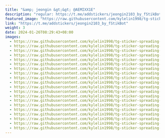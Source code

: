 ```yaml
---
title: "&amp; jeongin &gt;&gt; @AEMIXX1E"
description: "regular: https://t.me/addstickers/jeongin2103_by_fStikBot"
featured_image: "https://raw.githubusercontent.com/kylelin1998/tg-sticker-spreading-worldwide-images/main/img/3a7108d0-8d5e-4b37-8003-49af119e2166.jpg"
link: "https://t.me/addstickers/jeongin2103_by_fStikBot"
weight: 3
date: 2024-01-26T08:29:43+08:00
images:
  - https://raw.githubusercontent.com/kylelin1998/tg-sticker-spreading-worldwide-images/main/img/3a7108d0-8d5e-4b37-8003-49af119e2166.jpg
  - https://raw.githubusercontent.com/kylelin1998/tg-sticker-spreading-worldwide-images/main/img/e1106ae0-b271-4111-ac6b-b25bab08941d.jpg
  - https://raw.githubusercontent.com/kylelin1998/tg-sticker-spreading-worldwide-images/main/img/fb8d1b18-9997-40fc-9c5d-743d9260bf02.jpg
  - https://raw.githubusercontent.com/kylelin1998/tg-sticker-spreading-worldwide-images/main/img/1ecb9340-45a0-4dd7-ad3f-cc6894d64cb1.jpg
  - https://raw.githubusercontent.com/kylelin1998/tg-sticker-spreading-worldwide-images/main/img/3587f3d5-6c53-4c7d-9154-e613e8685229.jpg
  - https://raw.githubusercontent.com/kylelin1998/tg-sticker-spreading-worldwide-images/main/img/9821a947-c3be-442e-a120-24332b6ab52a.jpg
  - https://raw.githubusercontent.com/kylelin1998/tg-sticker-spreading-worldwide-images/main/img/4f73c758-d227-49fa-b0d9-c856f1d426b1.jpg
  - https://raw.githubusercontent.com/kylelin1998/tg-sticker-spreading-worldwide-images/main/img/e24f1e5a-4a85-4f9c-986e-79f0017aa8ec.jpg
  - https://raw.githubusercontent.com/kylelin1998/tg-sticker-spreading-worldwide-images/main/img/e68247d6-ca06-4b84-9225-1393b1732b1e.jpg
  - https://raw.githubusercontent.com/kylelin1998/tg-sticker-spreading-worldwide-images/main/img/cdce02d4-c62f-46d9-8d91-a86b6620346d.jpg
  - https://raw.githubusercontent.com/kylelin1998/tg-sticker-spreading-worldwide-images/main/img/92b8d434-fbde-4f46-a31b-860d865f096d.jpg
  - https://raw.githubusercontent.com/kylelin1998/tg-sticker-spreading-worldwide-images/main/img/40a4d93d-c32f-484b-a4d9-922b7e6fa7f2.jpg
  - https://raw.githubusercontent.com/kylelin1998/tg-sticker-spreading-worldwide-images/main/img/91e423ce-68f7-43c2-95d9-f4161097cc94.jpg
  - https://raw.githubusercontent.com/kylelin1998/tg-sticker-spreading-worldwide-images/main/img/f9b7f033-eddb-4416-b32a-32fb7ed3d605.jpg
  - https://raw.githubusercontent.com/kylelin1998/tg-sticker-spreading-worldwide-images/main/img/44035c5d-cb03-4ef9-a385-e22b639acf9d.jpg
  - https://raw.githubusercontent.com/kylelin1998/tg-sticker-spreading-worldwide-images/main/img/2a1b2f48-c07a-49b9-bf80-9d9b1e388350.jpg
  - https://raw.githubusercontent.com/kylelin1998/tg-sticker-spreading-worldwide-images/main/img/118e2ed7-ee4f-4367-907d-e9a7e07a62e2.jpg
  - https://raw.githubusercontent.com/kylelin1998/tg-sticker-spreading-worldwide-images/main/img/cc45849e-61dd-4b8d-83f4-3f307be03a67.jpg
  - https://raw.githubusercontent.com/kylelin1998/tg-sticker-spreading-worldwide-images/main/img/03451992-b193-427b-a99b-3d7bff9d5fa9.jpg
  - https://raw.githubusercontent.com/kylelin1998/tg-sticker-spreading-worldwide-images/main/img/d91b434e-5f7f-4f04-91c4-17e6521bf8cb.jpg
---
```

